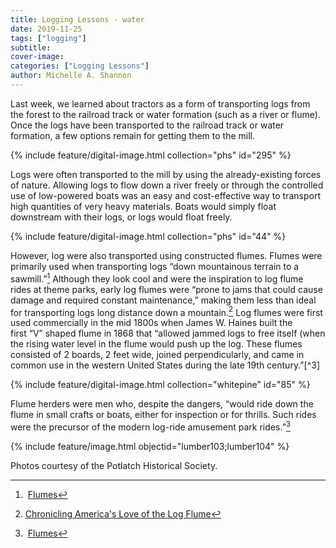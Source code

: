 ```yaml
---
title: Logging Lessons - water
date: 2019-11-25
tags: ["logging"]
subtitle: 
cover-image: 
categories: ["Logging Lessons"]
author: Michelle A. Shannon
---
```


Last week, we learned about tractors as a form of transporting logs from the forest to the railroad track or water formation (such as a river or flume). Once the logs have been transported to the railroad track or water formation, a few options remain for getting them to the mill.

{% include feature/digital-image.html collection="phs" id="295" %}

Logs were often transported to the mill by using the already-existing forces of nature. Allowing logs to flow down a river freely or through the controlled use of low-powered boats was an easy and cost-effective way to transport high quantities of very heavy materials. Boats would simply float downstream with their logs, or logs would float freely.

{% include feature/digital-image.html collection="phs" id="44" %}

However, log were also transported using constructed flumes. Flumes were primarily used when transporting logs “down mountainous terrain to a sawmill.”[^1] Although they look cool and were the inspiration to log flume rides at theme parks, early log flumes were “prone to jams that could cause damage and required constant maintenance,” making them less than ideal for transporting logs long distance down a mountain.[^2] Log flumes were first used commercially in the mid 1800s when James W. Haines built the first “V” shaped flume in 1868 that “allowed jammed logs to free itself (when the rising water level in the flume would push up the log. These flumes consisted of 2 boards, 2 feet wide, joined perpendicularly, and came in common use in the western United States during the late 19th century.”[^3]

{% include feature/digital-image.html collection="whitepine" id="85" %}

Flume herders were men who, despite the dangers, “would ride down the flume in small crafts or boats, either for inspection or for thrills. Such rides were the precursor of the modern log-ride amusement park rides.”[^1]

{% include feature/image.html objectid="lumber103;lumber104" %}

Photos courtesy of the Potlatch Historical Society.

[^1]: [Flumes](https://www.mendorailhistory.org/1_logging/flumes.htm)
[^2]: [Chronicling America's Love of the Log Flume](https://www.atlasobscura.com/articles/why-are-log-flumes-still-so-damn-popular)
